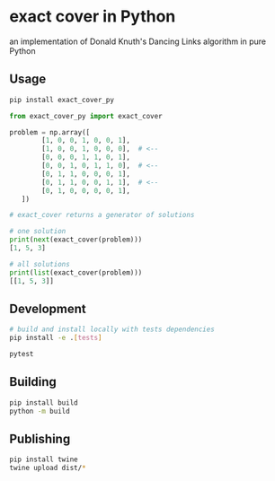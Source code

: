 # exact cover in Python

an implementation of Donald Knuth's Dancing Links algorithm in pure Python

## Usage

```bash
pip install exact_cover_py
```

```python
from exact_cover_py import exact_cover

problem = np.array([
        [1, 0, 0, 1, 0, 0, 1],
        [1, 0, 0, 1, 0, 0, 0],  # <--
        [0, 0, 0, 1, 1, 0, 1],
        [0, 0, 1, 0, 1, 1, 0],  # <--
        [0, 1, 1, 0, 0, 0, 1],
        [0, 1, 1, 0, 0, 1, 1],  # <--
        [0, 1, 0, 0, 0, 0, 1],
   ])

# exact_cover returns a generator of solutions

# one solution
print(next(exact_cover(problem)))
[1, 5, 3]

# all solutions
print(list(exact_cover(problem)))
[[1, 5, 3]]
```

## Development

```bash
# build and install locally with tests dependencies
pip install -e .[tests]

pytest
```

## Building

```bash
pip install build
python -m build
```

## Publishing

```bash
pip install twine
twine upload dist/*
```
